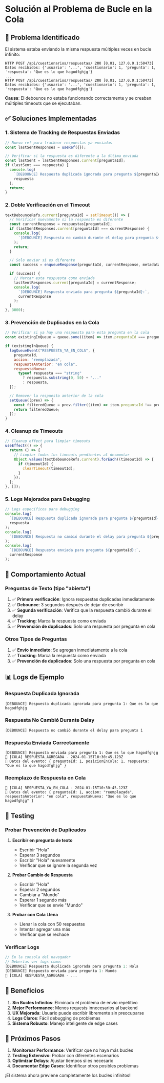 # Solución al Problema de Bucle en la Cola

## 🚨 Problema Identificado

El sistema estaba enviando la misma respuesta múltiples veces en bucle infinito:

```
HTTP POST /api/cuestionarios/respuestas/ 200 [0.01, 127.0.0.1:50473]
Datos recibidos: {'usuario': '...', 'cuestionario': 1, 'pregunta': 1, 'respuesta': 'Que es lo que hagodfghjg'}
...
HTTP POST /api/cuestionarios/respuestas/ 200 [0.01, 127.0.0.1:50473]
Datos recibidos: {'usuario': '...', 'cuestionario': 1, 'pregunta': 1, 'respuesta': 'Que es lo que hagodfghjg'}
```

**Causa**: El debounce no estaba funcionando correctamente y se creaban múltiples timeouts que se ejecutaban.

## ✅ Soluciones Implementadas

### 1. **Sistema de Tracking de Respuestas Enviadas**

```javascript
// Nuevo ref para trackear respuestas ya enviadas
const lastSentResponses = useRef({});

// Verificar si la respuesta es diferente a la última enviada
const lastSent = lastSentResponses.current[preguntaId];
if (lastSent === respuesta) {
  console.log(
    `[DEBOUNCE] Respuesta duplicada ignorada para pregunta ${preguntaId}:`,
    respuesta
  );
  return;
}
```

### 2. **Doble Verificación en el Timeout**

```javascript
textDebounceRefs.current[preguntaId] = setTimeout(() => {
  // Verificar nuevamente si la respuesta es diferente
  const currentResponse = respuestas[preguntaId];
  if (lastSentResponses.current[preguntaId] === currentResponse) {
    console.log(
      `[DEBOUNCE] Respuesta no cambió durante el delay para pregunta ${preguntaId}`
    );
    return;
  }

  // Solo enviar si es diferente
  const success = enqueueResponse(preguntaId, currentResponse, metadata);

  if (success) {
    // Marcar esta respuesta como enviada
    lastSentResponses.current[preguntaId] = currentResponse;
    console.log(
      `[DEBOUNCE] Respuesta enviada para pregunta ${preguntaId}:`,
      currentResponse
    );
  }
}, 3000);
```

### 3. **Prevención de Duplicados en la Cola**

```javascript
// Verificar si ya hay una respuesta para esta pregunta en la cola
const existingInQueue = queue.some((item) => item.preguntaId === preguntaId);

if (existingInQueue) {
  logQueueEvent("RESPUESTA_YA_EN_COLA", {
    preguntaId,
    accion: "reemplazada",
    respuestaAnterior: "en cola",
    respuestaNueva:
      typeof respuesta === "string"
        ? respuesta.substring(0, 50) + "..."
        : respuesta,
  });

  // Remover la respuesta anterior de la cola
  setQueue((prev) => {
    const filteredQueue = prev.filter((item) => item.preguntaId !== preguntaId);
    return filteredQueue;
  });
}
```

### 4. **Cleanup de Timeouts**

```javascript
// Cleanup effect para limpiar timeouts
useEffect(() => {
  return () => {
    // Limpiar todos los timeouts pendientes al desmontar
    Object.values(textDebounceRefs.current).forEach((timeoutId) => {
      if (timeoutId) {
        clearTimeout(timeoutId);
      }
    });
  };
}, []);
```

### 5. **Logs Mejorados para Debugging**

```javascript
// Logs específicos para debugging
console.log(
  `[DEBOUNCE] Respuesta duplicada ignorada para pregunta ${preguntaId}:`,
  respuesta
);
console.log(
  `[DEBOUNCE] Respuesta no cambió durante el delay para pregunta ${preguntaId}`
);
console.log(
  `[DEBOUNCE] Respuesta enviada para pregunta ${preguntaId}:`,
  currentResponse
);
```

## 🎯 Comportamiento Actual

### **Preguntas de Texto (tipo "abierta")**

1. ✅ **Primera verificación**: Ignora respuestas duplicadas inmediatamente
2. ✅ **Debounce**: 3 segundos después de dejar de escribir
3. ✅ **Segunda verificación**: Verifica que la respuesta cambió durante el delay
4. ✅ **Tracking**: Marca la respuesta como enviada
5. ✅ **Prevención de duplicados**: Solo una respuesta por pregunta en cola

### **Otros Tipos de Preguntas**

1. ✅ **Envío inmediato**: Se agregan inmediatamente a la cola
2. ✅ **Tracking**: Marca la respuesta como enviada
3. ✅ **Prevención de duplicados**: Solo una respuesta por pregunta en cola

## 📊 Logs de Ejemplo

### **Respuesta Duplicada Ignorada**

```
[DEBOUNCE] Respuesta duplicada ignorada para pregunta 1: Que es lo que hagodfghjg
```

### **Respuesta No Cambió Durante Delay**

```
[DEBOUNCE] Respuesta no cambió durante el delay para pregunta 1
```

### **Respuesta Enviada Correctamente**

```
[DEBOUNCE] Respuesta enviada para pregunta 1: Que es lo que hagodfghjg
🔄 [COLA] RESPUESTA_AGREGADA - 2024-01-15T10:30:45.123Z
📝 Datos del evento: { preguntaId: 1, posicionEnCola: 1, respuesta: "Que es lo que hagodfghjg" }
```

### **Reemplazo de Respuesta en Cola**

```
🔄 [COLA] RESPUESTA_YA_EN_COLA - 2024-01-15T10:30:45.123Z
📝 Datos del evento: { preguntaId: 1, accion: "reemplazada", respuestaAnterior: "en cola", respuestaNueva: "Que es lo que hagodfghjg" }
```

## 🧪 Testing

### **Probar Prevención de Duplicados**

1. **Escribir en pregunta de texto**

   - Escribir "Hola"
   - Esperar 3 segundos
   - Escribir "Hola" nuevamente
   - Verificar que se ignore la segunda vez

2. **Probar Cambio de Respuesta**

   - Escribir "Hola"
   - Esperar 2 segundos
   - Cambiar a "Mundo"
   - Esperar 1 segundo más
   - Verificar que se envíe "Mundo"

3. **Probar con Cola Llena**
   - Llenar la cola con 50 respuestas
   - Intentar agregar una más
   - Verificar que se rechace

### **Verificar Logs**

```javascript
// En la consola del navegador
// Deberías ver logs como:
[DEBOUNCE] Respuesta duplicada ignorada para pregunta 1: Hola
[DEBOUNCE] Respuesta enviada para pregunta 1: Mundo
🔄 [COLA] RESPUESTA_AGREGADA - ...
```

## 🎉 Beneficios

1. **Sin Bucles Infinitos**: Eliminado el problema de envío repetitivo
2. **Mejor Performance**: Menos requests innecesarios al backend
3. **UX Mejorada**: Usuario puede escribir libremente sin preocuparse
4. **Logs Claros**: Fácil debugging de problemas
5. **Sistema Robusto**: Manejo inteligente de edge cases

## 🚀 Próximos Pasos

1. **Monitorear Performance**: Verificar que no haya más bucles
2. **Testing Extensivo**: Probar con diferentes escenarios
3. **Optimizar Delays**: Ajustar tiempos si es necesario
4. **Documentar Edge Cases**: Identificar otros posibles problemas

¡El sistema ahora previene completamente los bucles infinitos!
